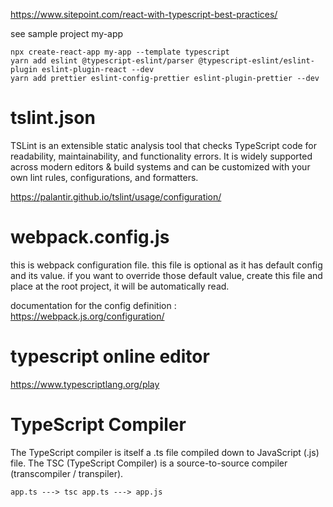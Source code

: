 https://www.sitepoint.com/react-with-typescript-best-practices/

see sample project my-app
```
npx create-react-app my-app --template typescript
yarn add eslint @typescript-eslint/parser @typescript-eslint/eslint-plugin eslint-plugin-react --dev
yarn add prettier eslint-config-prettier eslint-plugin-prettier --dev

```


# tslint.json
TSLint is an extensible static analysis tool that checks TypeScript code for readability, maintainability, and functionality errors. It is widely supported across modern editors & build systems and can be customized with your own lint rules, configurations, and formatters.

https://palantir.github.io/tslint/usage/configuration/


# webpack.config.js
this is webpack configuration file. this file is optional as it has default config and its value. if you want to override those default value, create this file and place at the root project, it will be automatically read.

documentation for the config definition : https://webpack.js.org/configuration/


# typescript online editor
https://www.typescriptlang.org/play


# TypeScript Compiler
The TypeScript compiler is itself a .ts file compiled down to JavaScript (.js) file. The TSC (TypeScript Compiler) is a source-to-source compiler (transcompiler / transpiler).

```
app.ts ---> tsc app.ts ---> app.js
```

